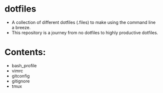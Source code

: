 # dotfiles
* A collection of different dotfiles (.files) to make using the command line a breeze. 
* This repository is a journey from no dotfiles to highly productive dotfiles.

# Contents:
* bash_profile
* vimrc
* gitconfig
* gitignore
* tmux

